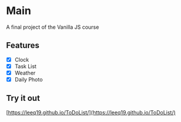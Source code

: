# Main

A final project of the Vanilla JS course

## Features

- [x] Clock
- [x] Task List
- [x] Weather
- [x] Daily Photo

## Try it out

[https://leeq19.github.io/ToDoList/](https://leeq19.github.io/ToDoList/)
